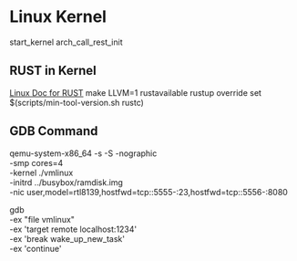 # Linux Kernel

start_kernel
arch_call_rest_init

## RUST in Kernel

[Linux Doc for RUST](https://docs.kernel.org/rust/quick-start.html)
make LLVM=1 rustavailable
rustup override set $(scripts/min-tool-version.sh rustc)

## GDB Command

qemu-system-x86_64 -s -S -nographic					\
-smp cores=4								\
-kernel ./vmlinux							\
-initrd ../busybox/ramdisk.img						\
-nic user,model=rtl8139,hostfwd=tcp::5555-:23,hostfwd=tcp::5556-:8080

gdb									\
    -ex "file vmlinux"							\
    -ex 'target remote localhost:1234'					\
    -ex 'break wake_up_new_task'					\
    -ex 'continue'

